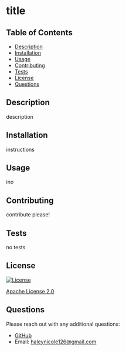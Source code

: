 
  
  # title

  ## Table of Contents
  - [Description](#Description)
  - [Installation](#Installation)
  - [Usage](#Usage)
  - [Contributing](#Contributing)
  - [Tests](#Tests)
  - [License](#License)
  - [Questions](#Questions)

  ## Description
  description

  ## Installation
  instructions

  ## Usage
  ino

  ## Contributing
  contribute please!

  ## Tests
  no tests

  ## License 

  [![License](https://img.shields.io/badge/License-Apache_2.0-blue.svg)](https://opensource.org/licenses/Apache-2.0) 

  [Apache License 2.0](https://opensource.org/licenses/Apache-2.0)

  ## Questions
  Please reach out with any additional questions: 
  - [GitHub](https://github.com/haleynicole126)
  - Email: haleynicole126@gmail.com


